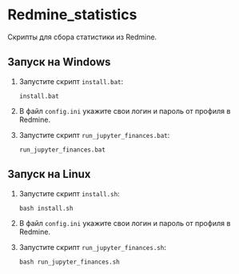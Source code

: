 # Redmine_statistics
Скрипты для сбора статистики из Redmine.

## Запуск на Windows

1. Запустите скрипт `install.bat`:

   ```
   install.bat
   ```

2. В файл `config.ini` укажите свои логин и пароль от профиля в Redmine.

3. Запустите скрипт `run_jupyter_finances.bat`:

   ```
   run_jupyter_finances.bat
   ```

## Запуск на Linux

1. Запустите скрипт `install.sh`:

   ```
   bash install.sh
   ```

2. В файл `config.ini` укажите свои логин и пароль от профиля в Redmine.

3. Запустите скрипт `run_jupyter_finances.sh`:

   ```
   bash run_jupyter_finances.sh
   ```
